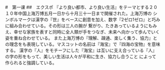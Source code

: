 #　第一课
##　エクスポ
『より良い都市、より良い生活』をテーマとする２０１０年中国上海万博五月一日から十月三十一日まで開催された。上海万博の
シンボルマークは漢字の『世』をベースに創意を加え、数字『2ゼロ1ゼロ』と巧みに組み合わせている。その形は三人の腕が
繋がり、たきあっているようにもみえ、幸せな家族を表すと同時に全人類が手をつなぎ、未来へ向かって歩んでいく姿を重ね合わせている。
また上海万博の『理解、疎通、楽しく集う、協力』との理念をも表現している。マスコットの名前は『海宝』で『四海の宝物』を意味する。
漢字の『人』をモチーフにした『海宝』は互いに支え合っている『人』の字の形をもって、美しい生活は人々が平和に生き、協力し合うこと
によって作られると強調している。
